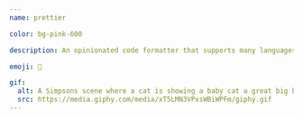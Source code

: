 ```yaml
---
name: prettier

color: bg-pink-600

description: An opinionated code formatter that supports many languages.

emoji: 🌈

gif:
  alt: A Simpsons scene where a cat is showing a baby cat a great big ball of yarn.
  src: https://media.giphy.com/media/xT5LMN3VPxsWBiWPFm/giphy.gif
---
```

